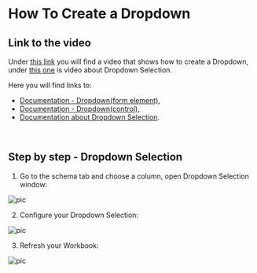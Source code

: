 
# How To Create a Dropdown

## Link to the video

Under [this link](https://profitbasedocs.blob.core.windows.net/videos/Dropdown.mp4) you will find a video that shows how to create a Dropdown, under [this one](https://profitbasedocs.blob.core.windows.net/videos/Worksheet%20-%20Dropdown%20Selection.mp4) is video about Dropdown Selection.  

Here you will find links to:
* [Documentation - Dropdown(form element)](../../forms/formelements/dropdown.md), 
* [Documentation - Dropdown(control)](../../forms/formschemas/controls/dropdown.md), 
* [Documentation about Dropdown Selection](../columnproperties/dropdownselection.md).
  
<br/>

## Step by step - Dropdown Selection


1. Go to the schema tab and choose a column, open Dropdown Selection window:

![pic](https://profitbasedocs.blob.core.windows.net/images/HTdrdS%20(1).png)

2. Configure your Dropdown Selection: 

![pic](https://profitbasedocs.blob.core.windows.net/images/HTdrdS%20(2).png)

3. Refresh your Workbook:
   
![pic](https://profitbasedocs.blob.core.windows.net/images/HTdrdS%20(3).png)

